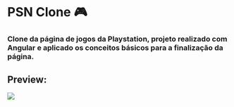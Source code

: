 # PSN Clone 🎮

<h3>
  Clone da página de jogos da Playstation, projeto realizado com Angular e aplicado os conceitos básicos para a finalização da página.
</h3>

## Preview:

<img src="../psn-clone/src/assets/preview.png">
